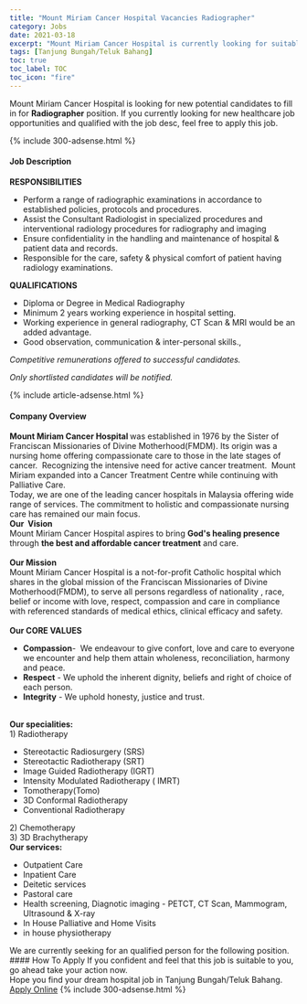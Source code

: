 ```yaml
---
title: "Mount Miriam Cancer Hospital Vacancies Radiographer" 
category: Jobs 
date: 2021-03-18 
excerpt: "Mount Miriam Cancer Hospital is currently looking for suitable person to fill in the Radiographer which positioned at Tanjung Bungah/Teluk Bahang" 
tags: [Tanjung Bungah/Teluk Bahang] 
toc: true 
toc_label: TOC 
toc_icon: "fire" 
--- 
```


<p>Mount Miriam Cancer Hospital is looking for new potential candidates to fill in for <b>Radiographer</b> position. If you currently looking for new healthcare job opportunities and qualified with the job desc, feel free to apply this job.
</p>{% include 300-adsense.html %} 
<div><div><h4>Job Description</h4></div><div><div><span><div><p><strong>RESPONSIBILITIES</strong></p><ul><li>Perform a range of radiographic examinations in accordance to established policies, protocols and procedures.</li><li>Assist the Consultant Radiologist in specialized procedures and interventional radiology procedures for radiography and imaging</li><li>Ensure confidentiality in the handling and maintenance of hospital &amp; patient data and records.</li><li>Responsible for the care, safety &amp; physical comfort of patient having radiology examinations.</li></ul><p><strong>QUALIFICATIONS</strong></p><ul><li>Diploma or Degree in Medical Radiography</li><li>Minimum 2 years working experience in hospital setting.</li><li>Working experience in general radiography, CT Scan &amp; MRI would be an added advantage.</li><li>Good observation, communication &amp; inter-personal skills.,</li></ul><p><em>Competitive remunerations offered to successful candidates.</em></p><p><em>Only shortlisted candidates will be notified.</em></p></div></span></div></div></div> 
{% include article-adsense.html %} 
<div><div><h4>Company Overview</h4></div><div><div><span><div><div><strong>Mount Miriam Cancer Hospital </strong>was established in 1976 by the Sister of Franciscan Missionaries of Divine Motherhood(FMDM). Its origin was a nursing home offering compassionate care to those in the late stages of cancer.&#160; Recognizing the intensive need for active cancer treatment.&#160; Mount Miriam expanded into a Cancer Treatment Centre while continuing with Palliative Care.</div>
<div>Today, we are one of the leading cancer hospitals in Malaysia offering wide range of services. The commitment to holistic and compassionate nursing care has remained our main focus.</div>
<div><strong>Our&#160; Vision </strong></div>
<div>Mount Miriam Cancer Hospital aspires to bring <strong>God's healing presence </strong>through <strong>the best and&#160;affordable cancer treatment</strong> and care.</div>
<div><br>
<strong>Our Mission </strong></div>
<div>Mount Miriam Cancer Hospital is a not-for-profit Catholic hospital which shares in the global mission of the Franciscan Missionaries of Divine Motherhood(FMDM), to serve all persons regardless of nationality , race, belief or income with love, respect, compassion and care in compliance with referenced standards of medical ethics, clinical efficacy and safety.</div>
<div><br>
<strong>Our CORE VALUES</strong></div>
<ul>
<li><strong>Compassion</strong>-&#160; We endeavour to give confort, love and care to everyone we encounter and help them attain wholeness, reconciliation, harmony and peace.</li>
<li><strong>Respect</strong> - We uphold the inherent dignity, beliefs and right of choice of each person.</li>
<li><strong>Integrity</strong> - We uphold honesty, justice and trust.<br>
	&#160;</li>
</ul>
<div>
<div><strong>Our specialities:</strong></div>
<div>1) Radiotherapy</div>
<ul>
<li>Stereotactic Radiosurgery (SRS)</li>
<li>Stereotactic Radiotherapy (SRT)</li>
<li>Image Guided Radiotherapy (IGRT)</li>
<li>Intensity Modulated Radiotherapy ( IMRT)</li>
<li>Tomotherapy(Tomo)</li>
<li>3D Conformal Radiotherapy</li>
<li>Conventional Radiotherapy</li>
</ul>
<div>2) Chemotherapy</div>
<div>3) 3D Brachytherapy</div>
<div><strong>Our services:</strong></div>
<ul>
<li>Outpatient Care</li>
<li>Inpatient Care</li>
<li>Deitetic services</li>
<li>Pastoral care</li>
<li>Health screening, Diagnotic imaging - PETCT, CT Scan, Mammogram, Ultrasound &amp; X-ray</li>
<li>In House Palliative and Home Visits</li>
<li>in house physiotherapy</li>
</ul>
<div>We are currently seeking for an qualified person for the following position.</div>
</div></div></span></div></div></div> 
#### How To Apply 
If you confident and feel that this job is suitable to you, go ahead take your action now. <br/> 
Hope you find your dream hospital job in Tanjung Bungah/Teluk Bahang. <br/> 
<a href="https://www.jobstreet.com.my/en/job/radiographer-4495209?jobId=jobstreet-my-job-4495209" class="btn btn--warning" target="_blank" rel="nofollow noopenner">Apply Online</a> 
{% include 300-adsense.html %} 